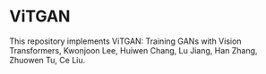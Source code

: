 # ViTGAN
This repository implements ViTGAN: Training GANs with Vision Transformers, Kwonjoon Lee, Huiwen Chang, Lu Jiang, Han Zhang, Zhuowen Tu, Ce Liu.
